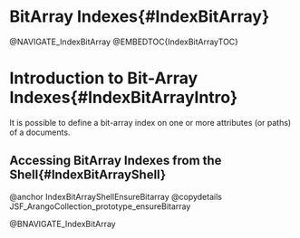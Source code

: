BitArray Indexes{#IndexBitArray}
================================

@NAVIGATE_IndexBitArray
@EMBEDTOC{IndexBitArrayTOC}

Introduction to Bit-Array Indexes{#IndexBitArrayIntro}
======================================================

It is possible to define a bit-array index on one or more attributes (or paths)
of a documents.

Accessing BitArray Indexes from the Shell{#IndexBitArrayShell}
--------------------------------------------------------------

@anchor IndexBitArrayShellEnsureBitarray
@copydetails JSF_ArangoCollection_prototype_ensureBitarray

@BNAVIGATE_IndexBitArray
